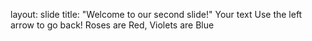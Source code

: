 layout: slide
title: "Welcome to our second slide!"
Your text
Use the left arrow to go back!
Roses are Red, Violets are Blue
